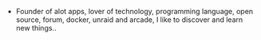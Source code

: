 - Founder of alot apps, lover of technology, programming language, open source, forum, docker, unraid and arcade, I like to discover and learn new things..
  <br>























































































































































































































































































































































































































































































































































































































































































































































































































































































































































































































































































































































































































































































































































































































































































































































































































































































































































































































































































































































































































































